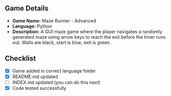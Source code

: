 ## Game Details
- **Game Name:** Maze Runner - Advanced
- **Language:** Python
- **Description:** A GUI maze game where the player navigates a randomly generated maze using arrow keys to reach the exit before the timer runs out. Walls are black, start is blue, exit is green.

## Checklist
- [x] Game added in correct language folder
- [x] README.md updated
- [ ] INDEX.md updated (you can do this next)
- [x] Code tested successfully
